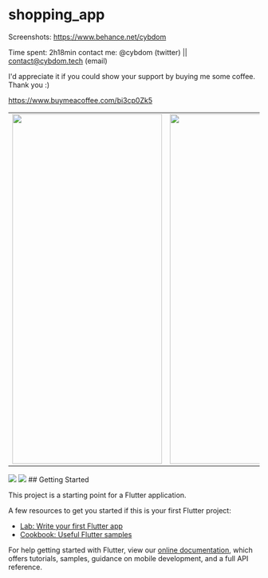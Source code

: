 # shopping_app

Screenshots: https://www.behance.net/cybdom

Time spent: 2h18min
contact me: @cybdom (twitter) || contact@cybdom.tech (email)

I'd appreciate it if you could show your support by buying me some coffee. Thank you :)

https://www.buymeacoffee.com/bi3cp0Zk5

<table>
  <tbody>
    <tr>
      <td><img src='screenshot1.png' width='300' height='700'></td>
      <td><img src='screenshot2.png' width='300' height='700'></td>
     </tr>
  </tbody>
</table>

<img src="screenshot1.png">
<img src="screenshot2.png">
## Getting Started

This project is a starting point for a Flutter application.

A few resources to get you started if this is your first Flutter project:

- [Lab: Write your first Flutter app](https://flutter.dev/docs/get-started/codelab)
- [Cookbook: Useful Flutter samples](https://flutter.dev/docs/cookbook)

For help getting started with Flutter, view our
[online documentation](https://flutter.dev/docs), which offers tutorials,
samples, guidance on mobile development, and a full API reference.
